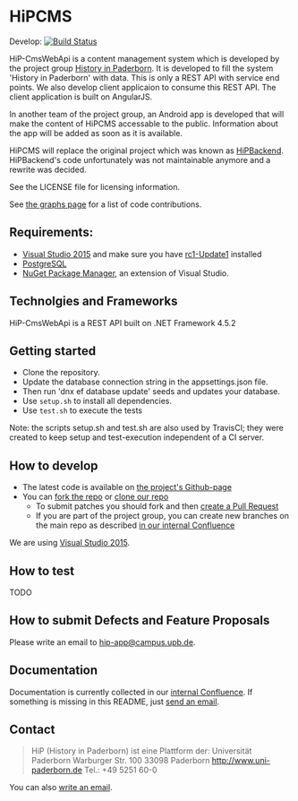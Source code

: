 HiPCMS
======
Develop: [![Build Status](https://travis-ci.org/HiP-App/HiP-CmsWebApi.svg?branch=develop)](https://travis-ci.org/HiP-App/HiP-CmsWebApi/)

HiP-CmsWebApi is a content management system which is developed by the project group [History in 
Paderborn](http://is.uni-paderborn.de/fachgebiete/fg-engels/lehre/ss15/hip-app/pg-hip-app.html).
It is developed to fill the system 'History in Paderborn' with data. This is only a REST API with service end points. We 
also develop client applicaion to consume this REST API. The client application is built on AngularJS.

In another team of the project group, an Android app is developed that will 
make the content of HiPCMS accessable to the public. Information about the app 
will be added as soon as it is available.

HiPCMS will replace the original project which was known as [HiPBackend](https://hip.upb.de/).
HiPBackend's code unfortunately was not maintainable anymore and a rewrite was decided. 

See the LICENSE file for licensing information.

See [the graphs page](https://github.com/HiP-App/HiP-CmsWebApi/graphs/contributors) 
for a list of code contributions.

## Requirements:

 * [Visual Studio 2015](https://www.visualstudio.com/en-us/products/vs-2015-product-editions.aspx) and make sure you have [rc1-Update1](https://www.visualstudio.com/en-us/news/vs2015-update1-vs.aspx) installed
 * [PostgreSQL](http://www.postgresql.org/download/)
 * [NuGet Package Manager](https://www.nuget.org/), an extension of Visual Studio.
 

## Technolgies and Frameworks

HiP-CmsWebApi is a REST API built on .NET Framework 4.5.2


## Getting started

 * Clone the repository.
 * Update the database connection string in the appsettings.json file.
 * Then run 'dnx ef database update' seeds and updates your database.
 * Use ```setup.sh``` to install all dependencies.
 * Use ```test.sh``` to execute the tests

Note: the scripts setup.sh and test.sh are also used by TravisCI; they were 
created to keep setup and test-execution independent of a CI server.


## How to develop

 * The latest code is available on [the project's Github-page](https://github.com/HiP-App/HiP-CmsWebApi/)
 * You can [fork the repo](https://help.github.com/articles/fork-a-repo/) or [clone our repo](https://help.github.com/articles/cloning-a-repository/)
   * To submit patches you should fork and then [create a Pull Request](https://help.github.com/articles/using-pull-requests/)
   * If you are part of the project group, you can create new branches on the main repo as described [in our internal
     Confluence](http://atlassian-hip.cs.upb.de:8090/display/DCS/Conventions+for+git)

We are using [Visual Studio 2015](https://www.visualstudio.com/en-us/products/vs-2015-product-editions.aspx). 


## How to test
TODO


## How to submit Defects and Feature Proposals

Please write an email to [hip-app@campus.upb.de](mailto:hip-app@campus.upb.de).

## Documentation

Documentation is currently collected in our [internal Confluence](http://atlassian-hip.cs.upb.de:8090/dashboard.action). If something is missing in 
this README, just [send an email](mailto:hip-app@campus.upb.de).


## Contact

> HiP (History in Paderborn) ist eine Plattform der:
> Universität Paderborn
> Warburger Str. 100
> 33098 Paderborn
> http://www.uni-paderborn.de
> Tel.: +49 5251 60-0

You can also [write an email](mailto:hip-app@campus.upb.de).
